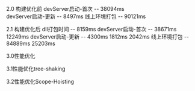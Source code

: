 2.0 构建优化前
devServer启动-首次  -- 38094ms  
devServer启动-更新  -- 8497ms
线上环境打包         -- 90121ms

2.1 构建优化后
dll打包时间         -- 8159ms
devServer启动-首次  -- 38671ms  12249ms
devServer启动-更新  --  4300ms  1812ms 2042ms
线上环境打包         --  84889ms   25203ms

3.0性能优化

3.1性能优化tree-shaking

3.2性能优化Scope-Hoisting
